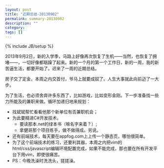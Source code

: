 ```yaml
---
layout: post
title: "近期总结-20130902"
permalink: summary-20130902
description: ""
category: 
tags: []
---
```

{% include JB/setup %}

2013年9月2日，新的入学季，马路上好像再次恢复了生机——当然，也恢复了拥堵——，一切好像都聒躁了起来。新的一个月的第一个工作日，新的一周，我的新苦逼生活，都要开始了。迟来了一周的近期总结。

房子交了定金，本周之内交首付，爷马上就要成奴了。人生大事就此向前迈了一大步。

为了生活，也必须舍弃许多东西了，比如游戏，比如变形金刚。下一步准备找一些力所能及的兼职来做。循环加递归地来规划：   

* 找斌斌帮忙看看他那个新单位有否兼职机会；
 * 为此要精进C#开发技术，
      * 要读那本.net的绿本书（嘛名字来着？）;   
      * 拿健哥那个项目练手，做不做得成。另说。
* 还有前端技术，每天要在appfog.com上上传一个静态页，哪怕很简单。   
 * 为了这个前端技术的练习，还要利其器，本周之内把vim的html/css/javascript编辑环境配置完成，如果不能完成，那也要在所有开发平台下用vim，即使很痛苦。
* PS：今晚洗澡时洗洗头，搓搓澡。